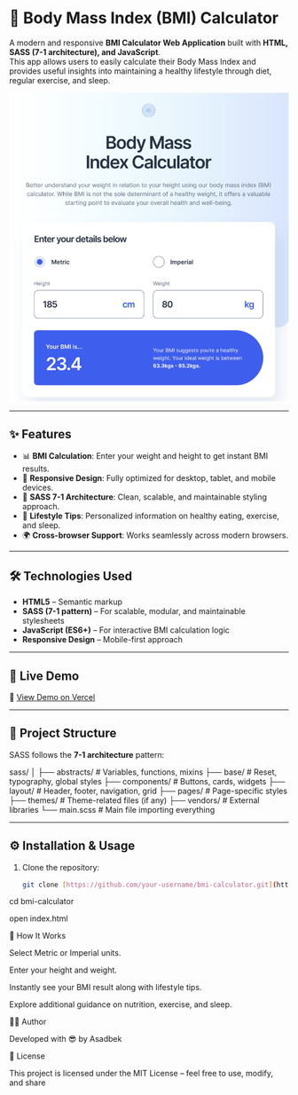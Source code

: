 # 🧮 Body Mass Index (BMI) Calculator

A modern and responsive **BMI Calculator Web Application** built with **HTML, SASS (7-1 architecture), and JavaScript**.  
This app allows users to easily calculate their Body Mass Index and provides useful insights into maintaining a healthy lifestyle through diet, regular exercise, and sleep.

![BMI Calculator Screenshot](./screenshot/img1.png)

---

## ✨ Features

- 📊 **BMI Calculation**: Enter your weight and height to get instant BMI results.
- 📱 **Responsive Design**: Fully optimized for desktop, tablet, and mobile devices.
- 🎨 **SASS 7-1 Architecture**: Clean, scalable, and maintainable styling approach.
- 🧾 **Lifestyle Tips**: Personalized information on healthy eating, exercise, and sleep.
- 🌍 **Cross-browser Support**: Works seamlessly across modern browsers.

---

## 🛠️ Technologies Used

- **HTML5** – Semantic markup
- **SASS (7-1 pattern)** – For scalable, modular, and maintainable stylesheets
- **JavaScript (ES6+)** – For interactive BMI calculation logic
- **Responsive Design** – Mobile-first approach

---

## 🚀 Live Demo

🔗 [View Demo on Vercel](https://bmi-calculator-gilt-six.vercel.app/)

---

## 📂 Project Structure

SASS follows the **7-1 architecture** pattern:

sass/
│
├── abstracts/ # Variables, functions, mixins
├── base/ # Reset, typography, global styles
├── components/ # Buttons, cards, widgets
├── layout/ # Header, footer, navigation, grid
├── pages/ # Page-specific styles
├── themes/ # Theme-related files (if any)
├── vendors/ # External libraries
└── main.scss # Main file importing everything

---

## ⚙️ Installation & Usage

1. Clone the repository:
   ```bash
   git clone [https://github.com/your-username/bmi-calculator.git](https://github.com/khamzaevasad/bmi-calculator?tab=readme-ov-file)
   ```

cd bmi-calculator

open index.html

📖 How It Works

Select Metric or Imperial units.

Enter your height and weight.

Instantly see your BMI result along with lifestyle tips.

Explore additional guidance on nutrition, exercise, and sleep.

👨‍💻 Author

Developed with 😎 by Asadbek

📜 License

This project is licensed under the MIT License – feel free to use, modify, and share
